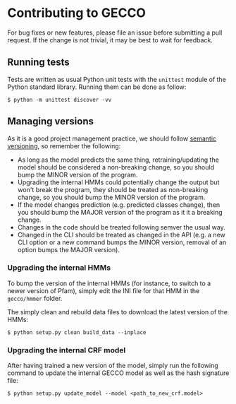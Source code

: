 # Contributing to GECCO

For bug fixes or new features, please file an issue before submitting a pull request.
If the change is not trivial, it may be best to wait for feedback.

## Running tests

Tests are written as usual Python unit tests with the `unittest` module of the
Python standard library. Running them can be done as follow:

```console
$ python -m unittest discover -vv
```


## Managing versions

As it is a good project management practice, we should follow
[semantic versioning](https://semver.org/), so remember the following:

* As long as the model predicts the same thing, retraining/updating the model
  should be considered a non-breaking change, so you should bump the MINOR
  version of the program.
* Upgrading the internal HMMs could potentially change the output but won't
  break the program, they should be treated as non-breaking change, so you
  should bump the MINOR version of the program.
* If the model changes prediction (e.g. predicted classes change), then you
  should bump the MAJOR version of the program as it it a breaking change.
* Changes in the code should be treated following semver the usual way.
* Changed in the CLI should be treated as changed in the API (e.g. a new
  CLI option or a new command bumps the MINOR version, removal of an option
  bumps the MAJOR version).


### Upgrading the internal HMMs

To bump the version of the internal HMMs (for instance, to switch to a newer
version of Pfam), simply edit the INI file for that HMM in the
``gecco/hmmer`` folder.

The simply clean and rebuild data files to download the latest version of
the HMMs:

```console
$ python setup.py clean build_data --inplace
```


### Upgrading the internal CRF model

After having trained a new version of the model, simply run the following
command to update the internal GECCO model as well as the hash signature file:

```console
$ python setup.py update_model --model <path_to_new_crf.model>
```
